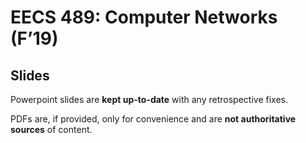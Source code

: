 # EECS 489: Computer Networks (F’19)

## Slides
Powerpoint slides are **kept up-to-date** with any retrospective fixes. 

PDFs are, if provided, only for convenience and are **not authoritative sources** of content. 